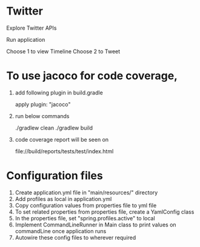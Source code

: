 # Twitter
Explore Twitter APIs

Run application

Choose 1 to view Timeline
Choose 2 to Tweet

# To use jacoco for code coverage, 

1. add following plugin in build.gradle

    apply plugin: "jacoco"

2. run below commands 

   ./gradlew clean
   ./gradlew build

3. code coverage report will be seen on 

   file://<user-directory>build/reports/tests/test/index.html


# Configuration files
1. Create application.yml file in "main/resources/" directory
2. Add profiles as local in application.yml
3. Copy configuration values from properties file to yml file
4. To set related properties from properties file, create a YamlConfig class
5. In the properties file, set "spring.profiles.active" to local
6. Implement CommandLineRunner in Main class to print values on commandLine once application runs
7. Autowire these config files to wherever required